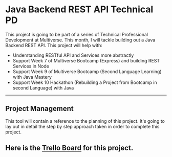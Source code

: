 # Java Backend REST API Technical PD
This project is going to be part of a series of Technical Professional Development at Multiverse. This month, I will tackle building out a Java Backend REST API. This project will help with: 
- Understanding RESTful API and Services more abstractly
- Support Week 7 of Multiverse Bootcamp (Express) and building REST Services in Node
- Support Week 9 of Multiverse Bootcamp (Second Language Learning) with Java Mastery
- Support Week 10 Hackathon (Rebuilding a Project from Bootcamp in second Language) with Java

---
## Project Management
This tool will contain a reference to the planning of this project. It's going to lay out in detail the step by step approach taken in order to complete this project. 

Here is the [Trello Board](https://trello.com/b/T86ELwMv/tpdmv-september-2022) for this project.
---


